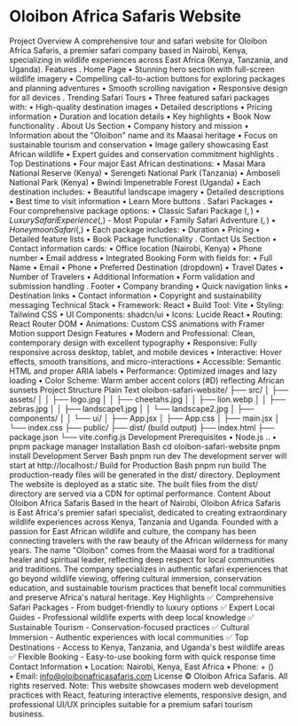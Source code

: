 # Oloibon Africa Safaris Website
Project Overview
A comprehensive tour and safari website for Oloibon Africa Safaris, a premier safari
company based in Nairobi, Kenya, specializing in wildlife experiences across East Africa
(Kenya, Tanzania, and Uganda).
Features
. Home Page
• Stunning hero section with full-screen wildlife imagery
• Compelling call-to-action buttons for exploring packages and planning adventures
• Smooth scrolling navigation
• Responsive design for all devices
. Trending Safari Tours
• Three featured safari packages with:
• High-quality destination images
• Detailed descriptions
• Pricing information
• Duration and location details
• Key highlights
• Book Now functionality
. About Us Section
• Company history and mission
• Information about the "Oloibon" name and its Maasai heritage
• Focus on sustainable tourism and conservation
• Image gallery showcasing East African wildlife
• Expert guides and conservation commitment highlights
. Top Destinations
• Four major East African destinations:
• Masai Mara National Reserve (Kenya)
• Serengeti National Park (Tanzania)
• Amboseli National Park (Kenya)
• Bwindi Impenetrable Forest (Uganda)
• Each destination includes:
• Beautiful landscape imagery
• Detailed descriptions
• Best time to visit information
• Learn More buttons
. Safari Packages
• Four comprehensive package options:
• Classic Safari Package ($,)
• Luxury Safari Experience ($,) - Most Popular
• Family Safari Adventure ($,)
• Honeymoon Safari ($,)
• Each package includes:
• Duration
• Pricing
• Detailed feature lists
• Book Package functionality
. Contact Us Section
• Contact information cards:
• Office location (Nairobi, Kenya)
• Phone number
• Email address
• Integrated Booking Form with fields for:
• Full Name
• Email
• Phone
• Preferred Destination (dropdown)
• Travel Dates
• Number of Travelers
• Additional Information
• Form validation and submission handling
. Footer
• Company branding
• Quick navigation links
• Destination links
• Contact information
• Copyright and sustainability messaging
Technical Stack
• Framework: React
• Build Tool: Vite
• Styling: Tailwind CSS
• UI Components: shadcn/ui
• Icons: Lucide React
• Routing: React Router DOM
• Animations: Custom CSS animations with Framer Motion support
Design Features
• Modern and Professional: Clean, contemporary design with excellent typography
• Responsive: Fully responsive across desktop, tablet, and mobile devices
• Interactive: Hover effects, smooth transitions, and micro-interactions
• Accessible: Semantic HTML and proper ARIA labels
• Performance: Optimized images and lazy loading
• Color Scheme: Warm amber accent colors (#D) reflecting African sunsets
Project Structure
Plain Text
oloibon-safari-website/
├── src/
│ ├── assets/
│ │ ├── logo.jpg
│ │ ├── cheetahs.jpg
│ │ ├── lion.webp
│ │ ├── zebras.jpg
│ │ ├── landscape1.jpg
│ │ └── landscape2.jpg
│ ├── components/
│ │ └── ui/
│ ├── App.jsx
│ ├── App.css
│ ├── main.jsx
│ └── index.css
├── public/
├── dist/ (build output)
├── index.html
├── package.json
└── vite.config.js
Development
Prerequisites
• Node.js ..
• pnpm package manager
Installation
Bash
cd oloibon-safari-website
pnpm install
Development Server
Bash
pnpm run dev
The development server will start at http://localhost:/
Build for Production
Bash
pnpm run build
The production-ready files will be generated in the dist/ directory.
Deployment
The website is deployed as a static site. The built files from the dist/ directory are served
via a CDN for optimal performance.
Content
About Oloibon Africa Safaris
Based in the heart of Nairobi, Oloibon Africa Safaris is East Africa's premier safari specialist,
dedicated to creating extraordinary wildlife experiences across Kenya, Tanzania and
Uganda. Founded with a passion for East African wildlife and culture, the company has
been connecting travelers with the raw beauty of the African wilderness for many years.
The name "Oloibon" comes from the Maasai word for a traditional healer and spiritual
leader, reflecting deep respect for local communities and traditions.
The company specializes in authentic safari experiences that go beyond wildlife viewing,
offering cultural immersion, conservation education, and sustainable tourism practices that
benefit local communities and preserve Africa's natural heritage.
Key Highlights
✅ Comprehensive Safari Packages - From budget-friendly to luxury options
✅ Expert Local Guides - Professional wildlife experts with deep local knowledge
✅ Sustainable Tourism - Conservation-focused practices
✅ Cultural Immersion - Authentic experiences with local communities
✅ Top Destinations - Access to Kenya, Tanzania, and Uganda's best wildlife areas
✅ Flexible Booking - Easy-to-use booking form with quick response time
Contact Information
• Location: Nairobi, Kenya, East Africa
• Phone: + ()  
• Email: info@oloibonafricasafaris.com
License
©  Oloibon Africa Safaris. All rights reserved.
Note: This website showcases modern web development practices with React, featuring
interactive elements, responsive design, and professional UI/UX principles suitable for a
premium safari tourism business.
